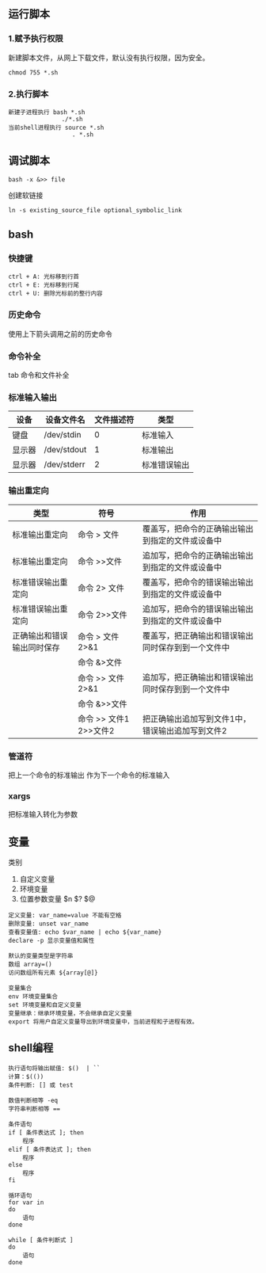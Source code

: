 ## 运行脚本

### 1.赋予执行权限
新建脚本文件，从网上下载文件，默认没有执行权限，因为安全。  
```
chmod 755 *.sh
```
### 2.执行脚本
```
新建子进程执行 bash *.sh
               ./*.sh
当前shell进程执行 source *.sh
                  . *.sh
```

## 调试脚本
```
bash -x &>> file
```

创建软链接 
```
ln -s existing_source_file optional_symbolic_link
```

##  bash
### 快捷键  
```
ctrl + A: 光标移到行首  
ctrl + E: 光标移到行尾  
ctrl + U: 删除光标前的整行内容  
```  
### 历史命令
使用上下箭头调用之前的历史命令  

### 命令补全
tab 命令和文件补全  

### 标准输入输出
| 设备 | 设备文件名 | 文件描述符 | 类型 |
| -- | -- | -- | -- |
| 键盘 | /dev/stdin | 0 | 标准输入 |
| 显示器 | /dev/stdout | 1 | 标准输出 |
| 显示器 | /dev/stderr | 2 | 标准错误输出 |

### 输出重定向

| 类型 | 符号 | 作用 |
| -- | -- | -- |
|标准输出重定向 | 命令 > 文件 | 覆盖写，把命令的正确输出输出到指定的文件或设备中 |
|标准输出重定向 | 命令 >>文件 | 追加写，把命令的正确输出输出到指定的文件或设备中 |
|标准错误输出重定向 | 命令 2> 文件 | 覆盖写，把命令的错误输出输出到指定的文件或设备中 |
|标准错误输出重定向 | 命令 2>>文件 | 追加写，把命令的错误输出输出到指定的文件或设备中 |
|正确输出和错误输出同时保存 | 命令 > 文件 2>&1 | 覆盖写，把正确输出和错误输出同时保存到到一个文件中 |
| | 命令 &>文件 | |
| | 命令 >> 文件 2>&1 | 追加写，把正确输出和错误输出同时保存到到一个文件中 |
| | 命令 &>>文件 |  |
| | 命令 >> 文件1 2>>文件2 | 把正确输出追加写到文件1中，错误输出追加写到文件2 |

### 管道符
把上一个命令的标准输出 作为下一个命令的标准输入  

### xargs
把标准输入转化为参数

## 变量

类别
1. 自定义变量
2. 环境变量
3. 位置参数变量 $n $? $@

```
定义变量: var_name=value 不能有空格
删除变量: unset var_name
查看变量值: echo $var_name | echo ${var_name}
declare -p 显示变量值和属性

默认的变量类型是字符串
数组 array=()
访问数组所有元素 ${array[@]}

变量集合
env 环境变量集合
set 环境变量和自定义变量
变量继承：继承环境变量，不会继承自定义变量
export 将用户自定义变量导出到环境变量中，当前进程和子进程有效。
```

## shell编程
```
执行语句将输出赋值: $()  | ``   
计算：$(())
条件判断: [] 或 test  

数值判断相等 -eq
字符串判断相等 ==

条件语句
if [ 条件表达式 ]; then
    程序
elif [ 条件表达式 ]; then
    程序
else
    程序
fi

循环语句
for var in 
do
    语句
done

while [ 条件判断式 ]
do
    语句
done
```
